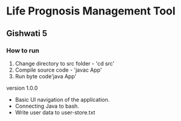# Life Prognosis Management Tool

## Gishwati 5

### How to run

1. Change directory to src folder - 'cd src'
2. Compile source code - 'javac App'
3. Run byte code'java App'


version 1.0.0
- Basic UI navigation of the application.
- Connecting Java to bash.
- Write user data to user-store.txt
